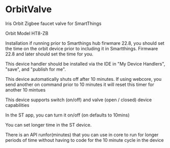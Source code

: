 # OrbitValve
Iris Orbit Zigbee faucet valve
for SmartThings

Orbit Model HT8-ZB

Installation if running prior to Smarthings hub firwmare 22.8,  you should set the time on the orbit device prior to including it in Smartthings.   Firmware 22.8 and later should set the time for you.

This device handler should be installed via the IDE in "My Device Handlers", "save", and "publish for me".

This device automatically shuts off after 10 minutes.  If using webcore, you send another on command prior to 10 minutes it will reset this timer for another 10 mintues

This device supports switch (on/off) and valve (open / closed) device capabilities

In the ST app, you can turn it on/off (on defaults to 10mins)

You can set longer time in the ST device.

There is an API runfor(minutes) that you can use in core to run for longer periods of time without having to code for the 10 minute cycle in the device
